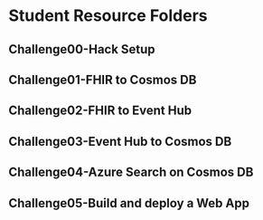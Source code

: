 # Student Resource Folders
## Challenge00-Hack Setup
## Challenge01-FHIR to Cosmos DB
## Challenge02-FHIR to Event Hub
## Challenge03-Event Hub to Cosmos DB
## Challenge04-Azure Search on Cosmos DB
## Challenge05-Build and deploy a Web App
